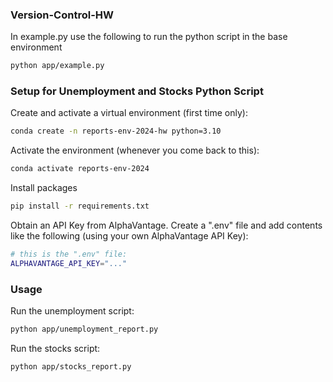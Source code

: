 ### Version-Control-HW

In example.py use the following to run the python script in the base environment 

```sh
python app/example.py
```

### Setup for Unemployment and Stocks Python Script

Create and activate a virtual environment (first time only):
```sh
conda create -n reports-env-2024-hw python=3.10
```

Activate the environment (whenever you come back to this):
```sh
conda activate reports-env-2024
```

Install packages
```sh
pip install -r requirements.txt
```

Obtain an API Key from AlphaVantage.
Create a ".env" file and add contents like the following (using your own AlphaVantage API Key):
```sh
# this is the ".env" file:
ALPHAVANTAGE_API_KEY="..."
```
### Usage

Run the unemployment script:
```sh
python app/unemployment_report.py
```

Run the stocks script:
```sh
python app/stocks_report.py
```